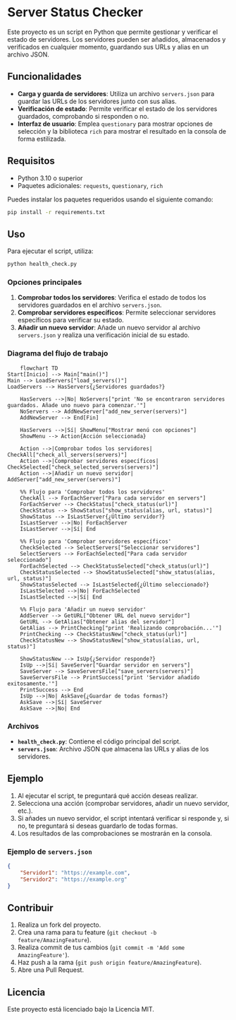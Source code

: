# Server Status Checker

Este proyecto es un script en Python que permite gestionar y verificar el estado de servidores. Los servidores pueden ser añadidos, almacenados y verificados en cualquier momento, guardando sus URLs y alias en un archivo JSON.

## Funcionalidades

-   **Carga y guarda de servidores**: Utiliza un archivo `servers.json` para guardar las URLs de los servidores junto con sus alias.
-   **Verificación de estado**: Permite verificar el estado de los servidores guardados, comprobando si responden o no.
-   **Interfaz de usuario**: Emplea `questionary` para mostrar opciones de selección y la biblioteca `rich` para mostrar el resultado en la consola de forma estilizada.

## Requisitos

-   Python 3.10 o superior
-   Paquetes adicionales: `requests`, `questionary`, `rich`

Puedes instalar los paquetes requeridos usando el siguiente comando:

```bash
pip install -r requirements.txt
```

## Uso

Para ejecutar el script, utiliza:

```bash
python health_check.py
```

### Opciones principales

1. **Comprobar todos los servidores**: Verifica el estado de todos los servidores guardados en el archivo `servers.json`.
2. **Comprobar servidores específicos**: Permite seleccionar servidores específicos para verificar su estado.
3. **Añadir un nuevo servidor**: Añade un nuevo servidor al archivo `servers.json` y realiza una verificación inicial de su estado.

### Diagrama del flujo de trabajo

```mermaid
    flowchart TD
Start[Inicio] --> Main["main()"]
Main --> LoadServers["load_servers()"]
LoadServers --> HasServers{¿Servidores guardados?}

    HasServers -->|No| NoServers["print 'No se encontraron servidores guardados. Añade uno nuevo para comenzar.'"]
    NoServers --> AddNewServer["add_new_server(servers)"]
    AddNewServer --> End[Fin]

    HasServers -->|Sí| ShowMenu["Mostrar menú con opciones"]
    ShowMenu --> Action{Acción seleccionada}

    Action -->|Comprobar todos los servidores| CheckAll["check_all_servers(servers)"]
    Action -->|Comprobar servidores específicos| CheckSelected["check_selected_servers(servers)"]
    Action -->|Añadir un nuevo servidor| AddServer["add_new_server(servers)"]

    %% Flujo para 'Comprobar todos los servidores'
    CheckAll --> ForEachServer["Para cada servidor en servers"]
    ForEachServer --> CheckStatus["check_status(url)"]
    CheckStatus --> ShowStatus["show_status(alias, url, status)"]
    ShowStatus --> IsLastServer{¿Último servidor?}
    IsLastServer -->|No| ForEachServer
    IsLastServer -->|Sí| End

    %% Flujo para 'Comprobar servidores específicos'
    CheckSelected --> SelectServers["Seleccionar servidores"]
    SelectServers --> ForEachSelected["Para cada servidor seleccionado"]
    ForEachSelected --> CheckStatusSelected["check_status(url)"]
    CheckStatusSelected --> ShowStatusSelected["show_status(alias, url, status)"]
    ShowStatusSelected --> IsLastSelected{¿Último seleccionado?}
    IsLastSelected -->|No| ForEachSelected
    IsLastSelected -->|Sí| End

    %% Flujo para 'Añadir un nuevo servidor'
    AddServer --> GetURL["Obtener URL del nuevo servidor"]
    GetURL --> GetAlias["Obtener alias del servidor"]
    GetAlias --> PrintChecking["print 'Realizando comprobación...'"]
    PrintChecking --> CheckStatusNew["check_status(url)"]
    CheckStatusNew --> ShowStatusNew["show_status(alias, url, status)"]

    ShowStatusNew --> IsUp{¿Servidor responde?}
    IsUp -->|Sí| SaveServer["Guardar servidor en servers"]
    SaveServer --> SaveServersFile["save_servers(servers)"]
    SaveServersFile --> PrintSuccess["print 'Servidor añadido exitosamente.'"]
    PrintSuccess --> End
    IsUp -->|No| AskSave{¿Guardar de todas formas?}
    AskSave -->|Sí| SaveServer
    AskSave -->|No| End
```

### Archivos

-   **`health_check.py`**: Contiene el código principal del script.
-   **`servers.json`**: Archivo JSON que almacena las URLs y alias de los servidores.

## Ejemplo

1. Al ejecutar el script, te preguntará qué acción deseas realizar.
2. Selecciona una acción (comprobar servidores, añadir un nuevo servidor, etc.).
3. Si añades un nuevo servidor, el script intentará verificar si responde y, si no, te preguntará si deseas guardarlo de todas formas.
4. Los resultados de las comprobaciones se mostrarán en la consola.

### Ejemplo de `servers.json`

```json
{
    "Servidor1": "https://example.com",
    "Servidor2": "https://example.org"
}
```

## Contribuir

1. Realiza un fork del proyecto.
2. Crea una rama para tu feature (`git checkout -b feature/AmazingFeature`).
3. Realiza commit de tus cambios (`git commit -m 'Add some AmazingFeature'`).
4. Haz push a la rama (`git push origin feature/AmazingFeature`).
5. Abre una Pull Request.

## Licencia

Este proyecto está licenciado bajo la Licencia MIT.
